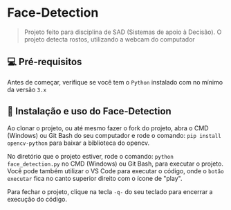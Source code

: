 # Face-Detection

> Projeto feito para disciplina de SAD (Sistemas de apoio à Decisão). O projeto detecta rostos, utilizando a webcam do computador

## 💻 Pré-requisitos

Antes de começar, verifique se você tem o `Python` instalado com no mínimo da versão `3.x`

## 🚀 Instalação e uso do Face-Detection

Ao clonar o projeto, ou até mesmo fazer o fork do projeto, abra o CMD (Windows) ou Git Bash do seu computador e rode o comando:
`pip install opencv-python`
para baixar a biblioteca do opencv.

No diretório que o projeto estiver, rode o comando:
`python face_detection.py`
no CMD (Windows) ou Git Bash, para executar o projeto. Você pode também utilizar o VS Code para executar o código, onde o `botão executar` fica no canto superior direito com o ícone de "play".

Para fechar o projeto, clique na tecla `-q-` do seu teclado para encerrar a execução do código.
